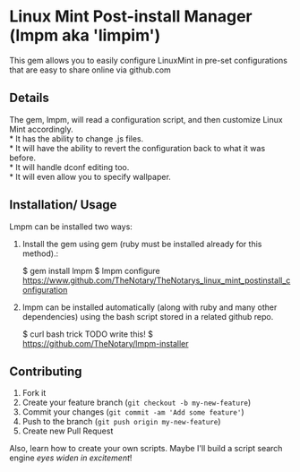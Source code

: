 # Linux Mint Post-install Manager (lmpm aka 'limpim')

This gem allows you to easily configure LinuxMint in pre-set configurations that are easy to share online via github.com

## Details

The gem, lmpm, will read a configuration script, and then customize Linux Mint accordingly.  
	* It has the ability to change .js files.  
	* It will have the ability to revert the configuration back to what it was before.  
	* It will handle dconf editing too.  
	* It will even allow you to specify wallpaper.  

## Installation/ Usage

Lmpm can be installed two ways:
	
1)  Install the gem using gem (ruby must be installed already for this method).:

    $  gem install lmpm
    $  lmpm configure https://www.github.com/TheNotary/TheNotarys_linux_mint_postinstall_configuration

2)  lmpm can be installed automatically (along with ruby and many other dependencies) using the bash script stored in a related github repo.  

    $ curl bash trick   TODO write this! 
    $  https://github.com/TheNotary/lmpm-installer

## Contributing

1. Fork it
2. Create your feature branch (`git checkout -b my-new-feature`)
3. Commit your changes (`git commit -am 'Add some feature'`)
4. Push to the branch (`git push origin my-new-feature`)
5. Create new Pull Request


Also, learn how to create your own scripts.  Maybe I'll build a script search engine *eyes widen in excitement*!
